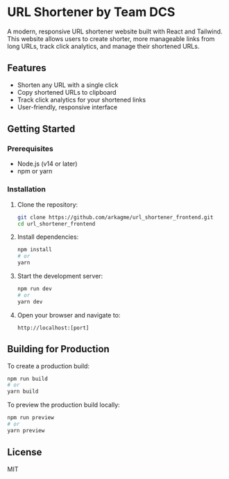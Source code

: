 # URL Shortener by Team DCS

A modern, responsive URL shortener website built with React and Tailwind. This website allows users to create shorter, more manageable links from long URLs, track click analytics, and manage their shortened URLs.

## Features

- Shorten any URL with a single click
- Copy shortened URLs to clipboard
- Track click analytics for your shortened links
- User-friendly, responsive interface

## Getting Started

### Prerequisites

- Node.js (v14 or later)
- npm or yarn

### Installation

1. Clone the repository:
   ```bash
   git clone https://github.com/arkagme/url_shortener_frontend.git
   cd url_shortener_frontend
   ```

2. Install dependencies:
   ```bash
   npm install
   # or
   yarn
   ```

3. Start the development server:
   ```bash
   npm run dev
   # or
   yarn dev
   ```

4. Open your browser and navigate to:
   ```
   http://localhost:[port]
   ```

## Building for Production

To create a production build:

```bash
npm run build
# or
yarn build
```

To preview the production build locally:

```bash
npm run preview
# or
yarn preview
```

## License

MIT
